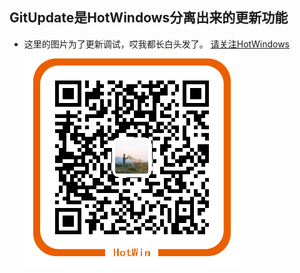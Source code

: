 ## GitUpdate是HotWindows分离出来的更新功能
* 这里的图片为了更新调试，哎我都长白头发了。
[请关注HotWindows](https://github.com/liumenggit/HotWindows)
![捐赠地址](https://github.com/liumenggit/pic/raw/master/alipayhotwin12.png)
